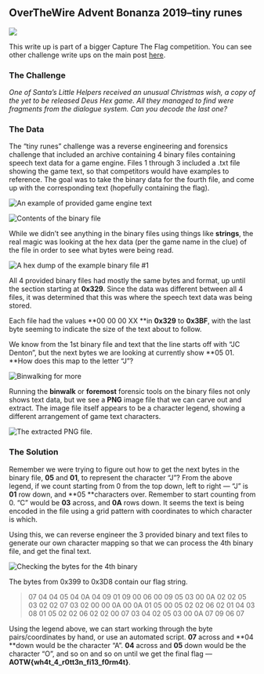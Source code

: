 
## OverTheWire Advent Bonanza 2019–tiny runes

![](https://cdn-images-1.medium.com/max/2000/1*SOEl9Z3Sy_1j6jPtXi_5zA.jpeg)

This write up is part of a bigger Capture The Flag competition. You can see other challenge write ups on the main post [here](https://medium.com/@forwardsecrecy/overthewire-advent-bonanza-2019-capture-the-flag-competition-66c50671c641).

### The Challenge

*One of Santa’s Little Helpers received an unusual Christmas wish, a copy of the yet to be released Deus Hex game. All they managed to find were fragments from the dialogue system. Can you decode the last one?*

### The Data

The “tiny runes” challenge was a reverse engineering and forensics challenge that included an archive containing 4 binary files containing speech text data for a game engine. Files 1 through 3 included a .txt file showing the game text, so that competitors would have examples to reference. The goal was to take the binary data for the fourth file, and come up with the corresponding text (hopefully containing the flag).

![An example of provided game engine text](https://cdn-images-1.medium.com/max/4200/1*A8r4cV_KnN0julmYGq35HQ.png)

![Contents of the binary file](https://cdn-images-1.medium.com/max/2000/1*VnQzxHTZTGrAdnkmEfUuug.png)

While we didn’t see anything in the binary files using things like **strings**, the real magic was looking at the hex data (per the game name in the clue) of the file in order to see what bytes were being read.

![A hex dump of the example binary file #1](https://cdn-images-1.medium.com/max/2000/1*tPig2d97ZPS7r49Qiz5WNw.png)

All 4 provided binary files had mostly the same bytes and format, up until the section starting at **0x329**. Since the data was different between all 4 files, it was determined that this was where the speech text data was being stored.

Each file had the values **00 00 00 XX **in **0x329** to **0x3BF**, with the last byte seeming to indicate the size of the text about to follow.

We know from the 1st binary file and text that the line starts off with “JC Denton”, but the next bytes we are looking at currently show **05 01. **How does this map to the letter “J”?

![Binwalking for more](https://cdn-images-1.medium.com/max/2000/1*wFr83lIP9tRon-YM36X_hQ.png)

Running the **binwalk** or **foremost** forensic tools on the binary files not only shows text data, but we see a **PNG** image file that we can carve out and extract. The image file itself appears to be a character legend, showing a different arrangement of game text characters.

![The extracted PNG file.](https://cdn-images-1.medium.com/max/2000/1*cnbz6W9FLoLgHnKmG7qW0w.png)

### The Solution

Remember we were trying to figure out how to get the next bytes in the binary file, **05** and **01**, to represent the character “J”? From the above legend, if we count starting from 0 from the top down, left to right — “J” is **01** row down, and **05 **characters over. Remember to start counting from 0. “C” would be **03** across, and **0A** rows down. It seems the text is being encoded in the file using a grid pattern with coordinates to which character is which.

Using this, we can reverse engineer the 3 provided binary and text files to generate our own character mapping so that we can process the 4th binary file, and get the final text.

![Checking the bytes for the 4th binary](https://cdn-images-1.medium.com/max/2000/1*bK3gPZJ-HmeCT_nGm8uBSQ.png)

The bytes from 0x399 to 0x3D8 contain our flag string.
>  07 04 04 05 04 0A 04 09 01 09 00 06 00 09 05 03 00 0A 02 02 05 03 02 02 07 03 02 00 00 0A 00 0A 01 05 00 05 02 02 06 02 01 04 03 08 01 05 02 02 06 02 02 00 07 03 04 02 05 03 00 0A 07 09 06 07

Using the legend above, we can start working through the byte pairs/coordinates by hand, or use an automated script. **07** across and **04 **down would be the character “A”. **04** across and **05** down would be the character “O”, and so on and so on until we get the final flag — **AOTW{wh4t_4_r0tt3n_fi13_f0rm4t}**.

